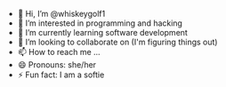 - 👋 Hi, I’m @whiskeygolf1
- 👀 I’m interested in programming and hacking
- 🌱 I’m currently learning software development
- 💞️ I’m looking to collaborate on (I'm figuring things out)
- 📫 How to reach me ...
- 😄 Pronouns: she/her
- ⚡ Fun fact: I am a softie

<!---
whiskeygolf1/whiskeygolf1 is a ✨ special ✨ repository because its `README.md` (this file) appears on your GitHub profile.
You can click the Preview link to take a look at your changes.
--->
